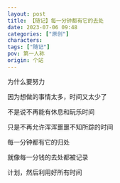 ```yaml
---
layout: post
title: 【随记】每一分钟都有它的去处
date: 2023-07-06 09:48
categories: ["原创"]
characters: 
tags: ["随记"]
pov: 第一人称
origin: 个站
---
```


为什么要努力

因为想做的事情太多，时间又太少了

不是说不再能有休息和玩乐时间

只是不再允许浑浑噩噩不知所踪的时间

每一分钟都有它的归处

就像每一分钱的去处都被记录

计划，然后利用好所有时间
